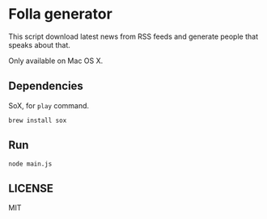 # Folla generator

This script download latest news from RSS feeds and generate people that speaks about that.

Only available on Mac OS X.

## Dependencies

SoX, for `play` command.

```
brew install sox
```

## Run

```
node main.js
```

## LICENSE

MIT